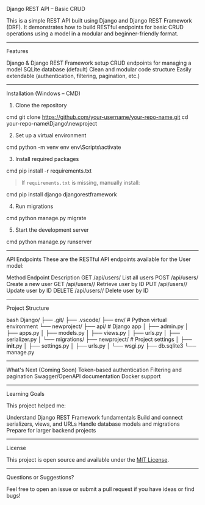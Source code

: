 
Django REST API – Basic CRUD

This is a simple REST API built using Django and Django REST Framework (DRF). It demonstrates how to build RESTful endpoints for basic CRUD operations using a model
in a modular and beginner-friendly format.

---

Features

Django & Django REST Framework setup
CRUD endpoints for managing a model
SQLite database (default)
Clean and modular code structure
Easily extendable (authentication, filtering, pagination, etc.)

---

Installation (Windows – CMD)

 1. Clone the repository

cmd
git clone https://github.com/your-username/your-repo-name.git
cd your-repo-name\Django\newproject


 2. Set up a virtual environment

cmd
python -m venv env
env\Scripts\activate


3. Install required packages

cmd
pip install -r requirements.txt


> If `requirements.txt` is missing, manually install:

cmd
pip install django djangorestframework


4. Run migrations

cmd
python manage.py migrate


5. Start the development server

cmd
python manage.py runserver


---

 API Endpoints
These are the RESTful API endpoints available for the User model:

Method	 Endpoint	            Description
GET	     /api/users/	        List all users
POST	   /api/users/	        Create a new user
GET	     /api/users/<id>/	    Retrieve user by ID
PUT	     /api/users/<id>/	    Update user by ID
DELETE	/api/users/<id>/	    Delete user by ID

---

 Project Structure
 
 bash
Django/
├── .git/
├── .vscode/
├── env/                      # Python virtual environment
└── newproject/
    ├── api/                  # Django app
    │   ├── admin.py
    │   ├── apps.py
    │   ├── models.py
    │   ├── views.py
    │   ├── urls.py
    │   ├── serializer.py
    │   └── migrations/
    ├── newproject/           # Project settings
    │   ├── __init__.py
    │   ├── settings.py
    │   ├── urls.py
    │   └── wsgi.py
    ├── db.sqlite3
    └── manage.py


---

What's Next (Coming Soon)
Token-based authentication
Filtering and pagination
Swagger/OpenAPI documentation
Docker support

---

Learning Goals

This project helped me:

 Understand Django REST Framework fundamentals
 Build and connect serializers, views, and URLs
 Handle database models and migrations
 Prepare for larger backend projects

---

License

This project is open source and available under the [MIT License](LICENSE).

---

Questions or Suggestions?

Feel free to open an issue or submit a pull request if you have ideas or find bugs!


